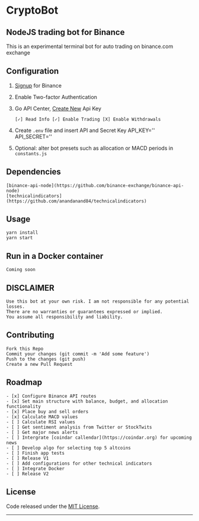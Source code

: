 # CryptoBot

## NodeJS trading bot for Binance

This is an experimental terminal bot for auto trading on binance.com exchange

## Configuration

1.  [Signup](https://www.binance.com/?ref=11635276) for Binance
2.  Enable Two-factor Authentication
3.  Go API Center, [Create New](https://www.binance.com/userCenter/createApi.html) Api Key

        [✓] Read Info [✓] Enable Trading [X] Enable Withdrawals

4.  Create `.env` file and insert API and Secret Key
    API_KEY=''
    API_SECRET=''

5.  Optional: alter bot presets such as allocation or MACD periods in `constants.js`

## Dependencies

    [binance-api-node](https://github.com/binance-exchange/binance-api-node)
    [technicalindicators](https://github.com/anandanand84/technicalindicators)

## Usage

    yarn install
    yarn start

## Run in a Docker container

    Coming soon

## DISCLAIMER

    Use this bot at your own risk. I am not responsible for any potential losses.
    There are no warranties or guarantees expressed or implied.
    You assume all responsibility and liability.

## Contributing

    Fork this Repo
    Commit your changes (git commit -m 'Add some feature')
    Push to the changes (git push)
    Create a new Pull Request

## Roadmap

    - [x] Configure Binance API routes
    - [x] Set main structure with balance, budget, and allocation functionality
    - [x] Place buy and sell orders
    - [x] Calculate MACD values
    - [ ] Calculate RSI values
    - [ ] Get sentiment analysis from Twitter or StockTwits
    - [ ] Get major news alerts
    - [ ] Intergrate [coindar callendar](https://coindar.org) for upcoming news
    - [ ] Develop algo for selecting top 5 altcoins
    - [ ] Finish app tests
    - [ ] Release V1
    - [ ] Add configurations for other technical indicators
    - [ ] Integrate Docker
    - [ ] Release V2

## License

Code released under the [MIT License](https://opensource.org/licenses/MIT).

---
